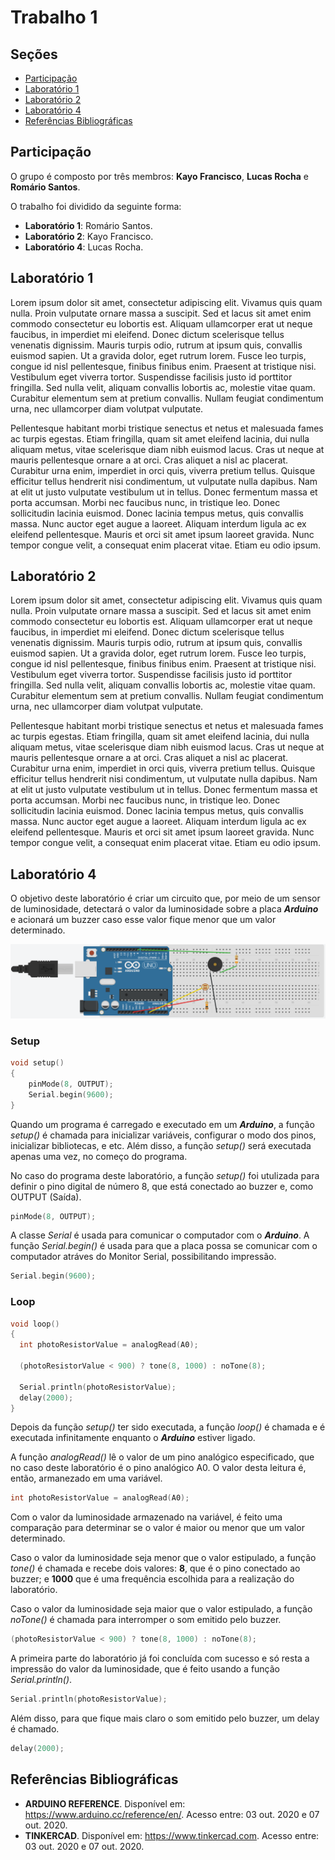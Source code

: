 # Trabalho 1

## Seções

- [Participação](#participação)
- [Laboratório 1](#laboratório-1)
- [Laboratório 2](#laboratório-2)
- [Laboratório 4](#laboratório-4)
- [Referências Bibliográficas](#referências-bibliográficas)

## Participação

O grupo é composto por três membros: **Kayo Francisco**, **Lucas Rocha** e **Romário Santos**.

O trabalho foi dividido da seguinte forma:

- **Laboratório 1**: Romário Santos.
- **Laboratório 2**: Kayo Francisco.
- **Laboratório 4**: Lucas Rocha.

## Laboratório 1

Lorem ipsum dolor sit amet, consectetur adipiscing elit. Vivamus quis quam nulla. Proin vulputate ornare massa a suscipit. Sed et lacus sit amet enim commodo consectetur eu lobortis est. Aliquam ullamcorper erat ut neque faucibus, in imperdiet mi eleifend. Donec dictum scelerisque tellus venenatis dignissim. Mauris turpis odio, rutrum at ipsum quis, convallis euismod sapien. Ut a gravida dolor, eget rutrum lorem. Fusce leo turpis, congue id nisl pellentesque, finibus finibus enim. Praesent at tristique nisi. Vestibulum eget viverra tortor. Suspendisse facilisis justo id porttitor fringilla. Sed nulla velit, aliquam convallis lobortis ac, molestie vitae quam. Curabitur elementum sem at pretium convallis. Nullam feugiat condimentum urna, nec ullamcorper diam volutpat vulputate.

Pellentesque habitant morbi tristique senectus et netus et malesuada fames ac turpis egestas. Etiam fringilla, quam sit amet eleifend lacinia, dui nulla aliquam metus, vitae scelerisque diam nibh euismod lacus. Cras ut neque at mauris pellentesque ornare a at orci. Cras aliquet a nisl ac placerat. Curabitur urna enim, imperdiet in orci quis, viverra pretium tellus. Quisque efficitur tellus hendrerit nisi condimentum, ut vulputate nulla dapibus. Nam at elit ut justo vulputate vestibulum ut in tellus. Donec fermentum massa et porta accumsan. Morbi nec faucibus nunc, in tristique leo. Donec sollicitudin lacinia euismod. Donec lacinia tempus metus, quis convallis massa. Nunc auctor eget augue a laoreet. Aliquam interdum ligula ac ex eleifend pellentesque. Mauris et orci sit amet ipsum laoreet gravida. Nunc tempor congue velit, a consequat enim placerat vitae. Etiam eu odio ipsum.

## Laboratório 2

Lorem ipsum dolor sit amet, consectetur adipiscing elit. Vivamus quis quam nulla. Proin vulputate ornare massa a suscipit. Sed et lacus sit amet enim commodo consectetur eu lobortis est. Aliquam ullamcorper erat ut neque faucibus, in imperdiet mi eleifend. Donec dictum scelerisque tellus venenatis dignissim. Mauris turpis odio, rutrum at ipsum quis, convallis euismod sapien. Ut a gravida dolor, eget rutrum lorem. Fusce leo turpis, congue id nisl pellentesque, finibus finibus enim. Praesent at tristique nisi. Vestibulum eget viverra tortor. Suspendisse facilisis justo id porttitor fringilla. Sed nulla velit, aliquam convallis lobortis ac, molestie vitae quam. Curabitur elementum sem at pretium convallis. Nullam feugiat condimentum urna, nec ullamcorper diam volutpat vulputate.

Pellentesque habitant morbi tristique senectus et netus et malesuada fames ac turpis egestas. Etiam fringilla, quam sit amet eleifend lacinia, dui nulla aliquam metus, vitae scelerisque diam nibh euismod lacus. Cras ut neque at mauris pellentesque ornare a at orci. Cras aliquet a nisl ac placerat. Curabitur urna enim, imperdiet in orci quis, viverra pretium tellus. Quisque efficitur tellus hendrerit nisi condimentum, ut vulputate nulla dapibus. Nam at elit ut justo vulputate vestibulum ut in tellus. Donec fermentum massa et porta accumsan. Morbi nec faucibus nunc, in tristique leo. Donec sollicitudin lacinia euismod. Donec lacinia tempus metus, quis convallis massa. Nunc auctor eget augue a laoreet. Aliquam interdum ligula ac ex eleifend pellentesque. Mauris et orci sit amet ipsum laoreet gravida. Nunc tempor congue velit, a consequat enim placerat vitae. Etiam eu odio ipsum.

## Laboratório 4

O objetivo deste laboratório é criar um circuito que, por meio de um sensor de luminosidade, detectará o valor da luminosidade sobre a placa ***Arduino*** e acionará um buzzer caso esse valor fique menor que um valor determinado.

![screenshot of arduino board](/laboratorio-4/exercicio-1.png)

### Setup

~~~c
void setup()
{
    pinMode(8, OUTPUT);
    Serial.begin(9600);
}
~~~

Quando um programa é carregado e executado em um ***Arduino***, a função *setup()* é chamada para inicializar variáveis, configurar o modo dos pinos, inicializar bibliotecas, e etc. Além disso, a função *setup()* será executada apenas uma vez, no começo do programa.

No caso do programa deste laboratório, a função *setup()* foi utulizada para definir o pino digital de número 8, que está conectado ao buzzer e, como OUTPUT (Saída).

~~~c
pinMode(8, OUTPUT);
~~~

A classe *Serial* é usada para comunicar o computador com o ***Arduino***. A função *Serial.begin()* é usada para que a placa possa se comunicar com o computador atráves do Monitor Serial, possibilitando impressão.

~~~c
Serial.begin(9600);
~~~

### Loop

~~~c
void loop()
{
  int photoResistorValue = analogRead(A0);
  
  (photoResistorValue < 900) ? tone(8, 1000) : noTone(8);
  
  Serial.println(photoResistorValue);
  delay(2000);
}
~~~

Depois da função *setup()* ter sido executada, a função *loop()* é chamada e é executada infinitamente enquanto o ***Arduino*** estiver ligado.

A função *analogRead()* lê o valor de um pino analógico especificado, que no caso deste laboratório é o pino analógico A0. O valor desta leitura é, então, armanezado em uma variável.

~~~c
int photoResistorValue = analogRead(A0);
~~~

Com o valor da luminosidade armazenado na variável, é feito uma comparação para determinar se o valor é maior ou menor que um valor determinado. 

Caso o valor da luminosidade seja menor que o valor estipulado, a função *tone()* é chamada e recebe dois valores: **8**, que é o pino conectado ao buzzer; e **1000** que é uma frequência escolhida para a realização do laboratório. 

Caso o valor da luminosidade seja maior que o valor estipulado, a função *noTone()* é chamada para interromper o som emitido pelo buzzer.

~~~c
(photoResistorValue < 900) ? tone(8, 1000) : noTone(8);
~~~

A primeira parte do laboratório já foi concluída com sucesso e só resta a impressão do valor da luminosidade, que é feito usando a função *Serial.println()*.

~~~c
Serial.println(photoResistorValue);
~~~

Além disso, para que fique mais claro o som emitido pelo buzzer, um delay é chamado.

~~~c
delay(2000);
~~~

## Referências Bibliográficas

- **ARDUINO REFERENCE**. Disponível em: https://www.arduino.cc/reference/en/. Acesso entre: 03 out. 2020 e 07 out. 2020.
- **TINKERCAD**. Disponível em: https://www.tinkercad.com. Acesso entre: 03 out. 2020 e 07 out. 2020.